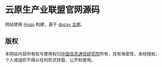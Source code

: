 # 云原生产业联盟官网源码

网站使用 [Hugo](https://gohugo.io) 构建，基于 [docsy 主题](https://github.com/google/docsy)。

## 版权

本网站内容所有权与使用权归[中国信息通信研究院](http://www.caict.ac.cn/)所有，具有保密性，未经授权，个人或组织不得以任何形式转载、公开和使用。